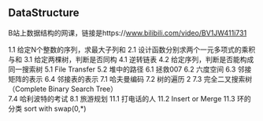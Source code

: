 ## DataStructure

B站上数据结构的网课，链接是https://www.bilibili.com/video/BV1JW411i731

1.1 给定N个整数的序列，求最大子列和
2.1 设计函数分别求两个一元多项式的乘积与和
3.1 给定两棵树，判断是否同构
4.1 逆转链表
4.2 给定序列，判断是否能构成同一搜索树
5.1 File Transfer
5.2 堆中的路径
6.1 拯救007
6.2 六度空间
6.3 邻接矩阵的表示
6.4 邻接表的表示
7.1 哈夫曼编码
7.2 树的遍历 2
7.3 完全二叉搜索树 （Complete Binary Search Tree）  
7.4 哈利波特的考试
8.1 旅游规划
11.1 打电话的人
11.2 Insert or Merge
11.3 环的分类 sort with swap(0,*)